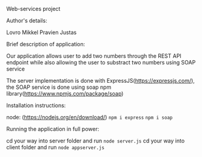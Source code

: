Web-services project

Author's details:

Lovro
Mikkel
Pravien
Justas

Brief description of application:

Our application allows user to add two numbers through the REST API endpoint while also allowing
the user to substract two numbers using SOAP service

The server implementation is done with ExpressJS(https://expressjs.com/), the SOAP service is done using soap npm library(https://www.npmjs.com/package/soap)

Installation instructions:

node: (https://nodejs.org/en/download/)
`npm i express`
`npm i soap`


Running the application in full power:

cd your way into server folder and run `node server.js`
cd your way into client folder and run `node appserver.js`